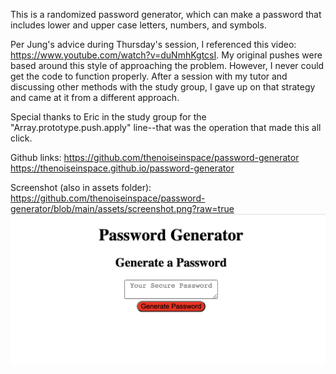This is a randomized password generator, which can make a password that includes lower and upper case letters, numbers, and symbols. 

Per Jung's advice during Thursday's session, I referenced this video: https://www.youtube.com/watch?v=duNmhKgtcsI. My original pushes were based around this style of approaching the problem. However, I never could get the code to function properly. After a session with my tutor and discussing other methods with the study group, I gave up on that strategy and came at it from a different approach. 

Special thanks to Eric in the study group for the "Array.prototype.push.apply" line--that was the operation that made this all click. 

Github links:
https://github.com/thenoiseinspace/password-generator
<br>
https://thenoiseinspace.github.io/password-generator

Screenshot (also in assets folder):
https://github.com/thenoiseinspace/password-generator/blob/main/assets/screenshot.png?raw=true 
<img src="https://github.com/thenoiseinspace/password-generator/blob/main/assets/screenshot.png?raw=true">
